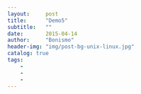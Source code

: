 ```yaml
---
layout:     post
title:      "Demo5"
subtitle:   ""
date:       2015-04-14 
author:     "Bonismo"
header-img: "img/post-bg-unix-linux.jpg"
catalog: true
tags:
    -
    -
    -
---
```


